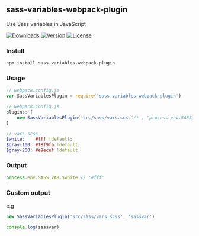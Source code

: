## sass-variables-webpack-plugin
Use Sass variables in JavaScript

<a href="https://npmcharts.com/compare/sass-variables-webpack-plugin?minimal=true"><img src="https://img.shields.io/npm/dm/sass-variables-webpack-plugin.svg" alt="Downloads"></a>
<a href="https://www.npmjs.com/package/sass-variables-webpack-plugin"><img src="https://img.shields.io/npm/v/sass-variables-webpack-plugin.svg" alt="Version"></a>
<a href="https://www.npmjs.com/package/sass-variables-webpack-plugin"><img src="https://img.shields.io/npm/l/sass-variables-webpack-plugin.svg" alt="License"></a>

### Install
```bash
npm install sass-variables-webpack-plugin
```

### Usage
```JavaScript
// webpack.config.js
var SassVariablesPlugin = require('sass-variables-webpack-plugin')
```

```JavaScript
// webpack.config.js
plugins: [
    new SassVariablesPlugin('src/sass/vars.scss'/* , 'process.env.SASS_VAR' */)
]
```

```scss
// vars.scss
$white:    #fff !default;
$gray-100: #f8f9fa !default;
$gray-200: #e9ecef !default;
```

### Output

```JavaScript
process.env.SASS_VAR.$white // '#fff'
```

### Custom output

e.g

```JavaScript
new SassVariablesPlugin('src/sass/vars.scss', 'sassvar')
```

```JavaScript
console.log(sassvar)
```
